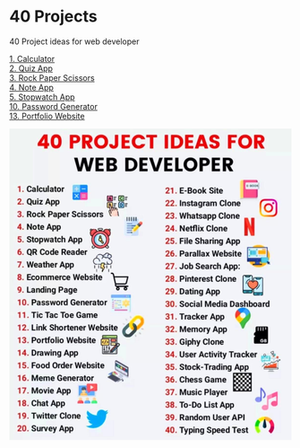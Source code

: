 # 40 Projects
 40 Project ideas for web developer

[1. Calculator](https://konisdesign.github.io/40-Projects/1.%20Calculator/) <br/>
[2. Quiz App](https://konisdesign.github.io/40-Projects/2.%20Quiz%20App/) <br/>
[3. Rock Paper Scissors](https://konisdesign.github.io/40-Projects/3.%20Rock%20Paper%20Scissors/) <br/>
[4. Note App](https://konisdesign.github.io/40-Projects/4.%20Note%20App/) <br/>
[5. Stopwatch App](https://konisdesign.github.io/40-Projects/5.%20Stopwatch%20App/) <br/>
[10. Password Generator](https://konisdesign.github.io/40-Projects/10.%20Password%20Generator/) <br/>
[13. Portfolio Website](https://konisdesign.github.io/40-Projects/13.%20Portfolio%20Website/)


![alt text](https://raw.githubusercontent.com/KonisDesign/40-Projects/main/projects.JPG)